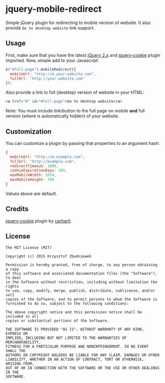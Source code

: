 # jquery-mobile-redirect
Simple jQuery plugin for redirecting to mobile version of website. It also provide `Go to desktop website` link support.

## Usage
First, make sure that you have the latest [jQuery 2.x](https://jquery.com/download/) and [jquery-cookie](https://github.com/carhartl/jquery-cookie) plugin imported. Now, simple add to your Javascript:

```javascript
$("#full-page").mobileRedirect({
  mobileUrl: "http://m.your-website.com",
  fullUrl: "http://your-website.com"
});
```

Also provide a link to full (desktop) version of website in your HTML:

```html
<a href="#" id="#full-page">Go to desktop website</a>
```

Note: You must include link/button to the full page on mobile **and** full version (where is automatically hidden) of your website.

## Customization
You can customize a plugin by passing that properties to an argument hash:

```javascript
{
  mobileUrl: "http://m.example.com",
  fullUrl: "http://example.com",
  redirectTimeout: 3000,
  cookieExpirationDays: 365,
  maxMobileWidth: 1024,
  maxMobileHeight: 768
}
```
Values above are default.

## Credits
[jquery-cookie](https://github.com/carhartl/jquery-cookie) plugin by [carhartl](https://github.com/carhartl).

## License
```
The MIT License (MIT)

Copyright (c) 2015 Krzysztof Zbudniewek

Permission is hereby granted, free of charge, to any person obtaining a copy
of this software and associated documentation files (the "Software"), to deal
in the Software without restriction, including without limitation the rights
to use, copy, modify, merge, publish, distribute, sublicense, and/or sell
copies of the Software, and to permit persons to whom the Software is
furnished to do so, subject to the following conditions:

The above copyright notice and this permission notice shall be included in all
copies or substantial portions of the Software.

THE SOFTWARE IS PROVIDED "AS IS", WITHOUT WARRANTY OF ANY KIND, EXPRESS OR
IMPLIED, INCLUDING BUT NOT LIMITED TO THE WARRANTIES OF MERCHANTABILITY,
FITNESS FOR A PARTICULAR PURPOSE AND NONINFRINGEMENT. IN NO EVENT SHALL THE
AUTHORS OR COPYRIGHT HOLDERS BE LIABLE FOR ANY CLAIM, DAMAGES OR OTHER
LIABILITY, WHETHER IN AN ACTION OF CONTRACT, TORT OR OTHERWISE, ARISING FROM,
OUT OF OR IN CONNECTION WITH THE SOFTWARE OR THE USE OR OTHER DEALINGS IN THE
SOFTWARE.
```
